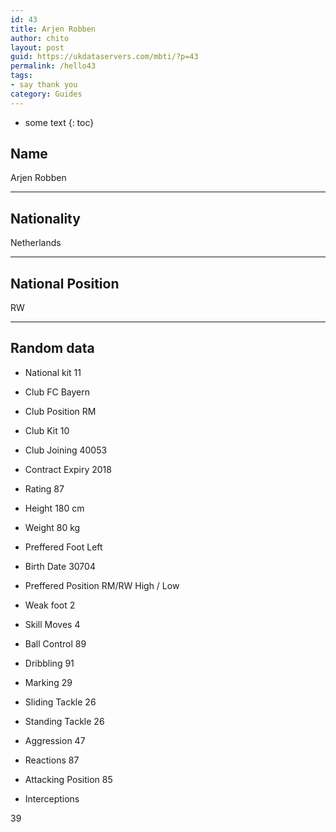 ```yaml
---
id: 43
title: Arjen Robben
author: chito
layout: post
guid: https://ukdataservers.com/mbti/?p=43
permalink: /hello43
tags:
- say thank you
category: Guides
---
```


* some text
{: toc}


## Name  
Arjen Robben 

* * *

## Nationality  
Netherlands 

* * *

## National Position  
RW 

* * *

## Random data 

  * National kit 
11 

  * Club 
FC Bayern 

  * Club Position 
RM 

  * Club Kit 
10 

  * Club Joining 
40053 

  * Contract Expiry 
2018 

  * Rating 
87 

  * Height 
180 cm 

  * Weight 
80 kg 

  * Preffered Foot 
Left 

  * Birth Date 
30704 

  * Preffered Position 
RM/RW High / Low 

  * Weak foot 
2 

  * Skill Moves 
4 

  * Ball Control 
89 

  * Dribbling 
91 

  * Marking 
29 

  * Sliding Tackle 
26 

  * Standing Tackle 
26 

  * Aggression 
47 

  * Reactions 
87 

  * Attacking Position 
85 

  * Interceptions 

39